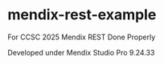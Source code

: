 # mendix-rest-example

For CCSC 2025 Mendix REST Done Properly

Developed under Mendix Studio Pro 9.24.33